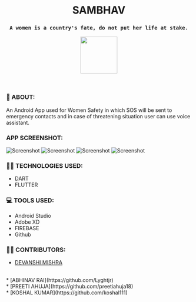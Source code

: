 # <center> SAMBHAV
### <center>`A women is a country's fate, do not put her life at stake.`

<p align="center">
<kbd>
<img src="images/logo.jpg" width="100"/>
</p>
</kbd>
<br>

### 💭 ABOUT:
An Android App used for Women Safety in which SOS will be sent to emergency contacts and in case of threatening situation user can use voice assistant.
<br>

### APP SCREENSHOT:
   ![Screenshot](images/image1.jpeg)
   ![Screenshot](images/image2.jpeg)
   ![Screenshot](images/image3.jpeg)
   ![Screenshot](images/image4.jpeg)

### 👩‍💻 TECHNOLOGIES USED:
  * DART
  * FLUTTER
  
  

### 💻 TOOLS USED:
   * Android Studio
   * Adobe XD
   * FIREBASE
   * Github

### 🤝🏼 CONTRIBUTORS:
  * [DEVANSHI MISHRA](https://github.com/devanshi-code)
  <br>
  * [ABHINAV RAI](https://github.com/Lyghtjr)
  <br>
  * [PREETI AHUJA](https://github.com/preetiahuja18)
  <br>
  * [KOSHAL KUMAR](https://github.com/koshal111)